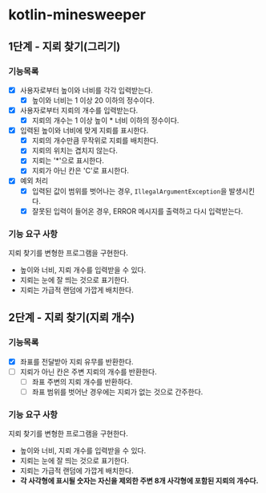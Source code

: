 # kotlin-minesweeper

## 1단계 - 지뢰 찾기(그리기)

### 기능목록

- [x] 사용자로부터 높이와 너비를 각각 입력받는다.
  - [x] 높이와 너비는 1 이상 20 이하의 정수이다.
- [x] 사용자로부터 지뢰의 개수를 입력받는다.
  - [x] 지뢰의 개수는 1 이상 높이 * 너비 이하의 정수이다.
- [x] 입력된 높이와 너비에 맞게 지뢰를 표시한다.
  - [x] 지뢰의 개수만큼 무작위로 지뢰를 배치한다.
  - [x] 지뢰의 위치는 겹치지 않는다.
  - [x] 지뢰는 '*'으로 표시한다.
  - [x] 지뢰가 아닌 칸은 'C'로 표시한다.
- [x] 예외 처리
  - [x] 입력된 값이 범위를 벗어나는 경우, `IllegalArgumentException`을 발생시킨다.
  - [x] 잘못된 입력이 들어온 경우, ERROR 메시지를 출력하고 다시 입력받는다.

### 기능 요구 사항

지뢰 찾기를 변형한 프로그램을 구현한다.
- 높이와 너비, 지뢰 개수를 입력받을 수 있다.
- 지뢰는 눈에 잘 띄는 것으로 표기한다.
- 지뢰는 가급적 랜덤에 가깝게 배치한다.

## 2단계 - 지뢰 찾기(지뢰 개수)

### 기능목록

- [x] 좌표를 전달받아 지뢰 유무를 반환한다.
- [ ] 지뢰가 아닌 칸은 주변 지뢰의 개수를 반환한다.
  - [ ] 좌표 주변의 지뢰 개수를 반환하다.
  - [ ] 좌표 범위를 벗어난 경우에는 지뢰가 없는 것으로 간주한다.

### 기능 요구 사항

지뢰 찾기를 변형한 프로그램을 구현한다.
- 높이와 너비, 지뢰 개수를 입력받을 수 있다.
- 지뢰는 눈에 잘 띄는 것으로 표기한다.
- 지뢰는 가급적 랜덤에 가깝게 배치한다.
- **각 사각형에 표시될 숫자는 자신을 제외한 주변 8개 사각형에 포함된 지뢰의 개수다.**

